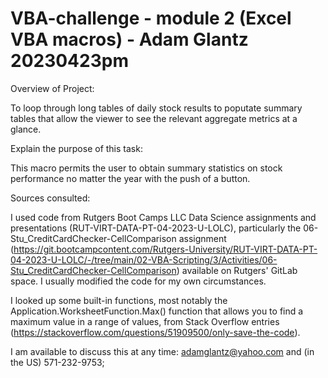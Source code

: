 # VBA-challenge - module 2 (Excel VBA macros) - Adam Glantz 20230423pm

Overview of Project:

To loop through long tables of daily stock results to poputate summary tables that allow the viewer to see the relevant aggregate metrics at a glance.

Explain the purpose of this task:

This macro permits the user to obtain summary statistics on stock performance no matter the year with the push of a button.

Sources consulted:

I used code from Rutgers Boot Camps LLC Data Science assignments and presentations (RUT-VIRT-DATA-PT-04-2023-U-LOLC), particularly the 06-Stu_CreditCardChecker-CellComparison assignment (https://git.bootcampcontent.com/Rutgers-University/RUT-VIRT-DATA-PT-04-2023-U-LOLC/-/tree/main/02-VBA-Scripting/3/Activities/06-Stu_CreditCardChecker-CellComparison) available on Rutgers' GitLab space. I usually modified the code for my own circumstances.

I looked up some built-in functions, most notably the Application.WorksheetFunction.Max() function that allows you to find a maximum value in a range of values, from Stack Overflow entries (https://stackoverflow.com/questions/51909500/only-save-the-code).

I am available to discuss this at any time: adamglantz@yahoo.com and (in the US) 571-232-9753;

